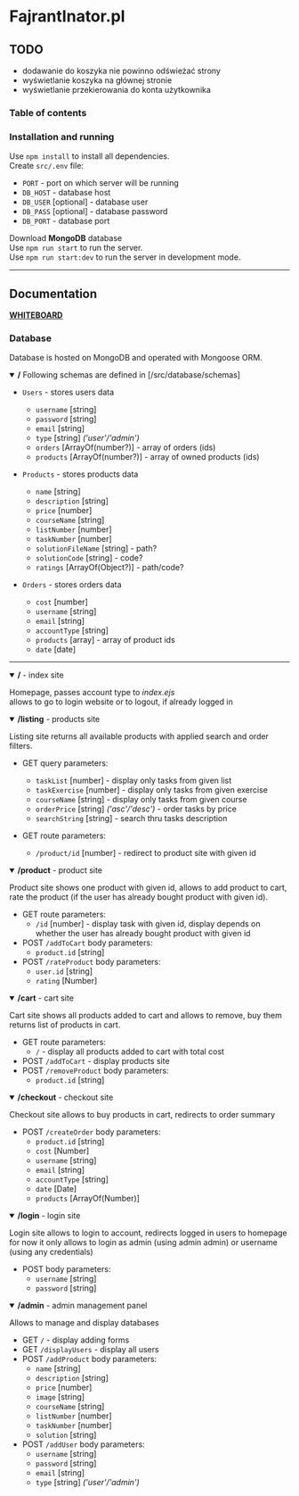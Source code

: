 # FajrantInator.pl
<!-- TODO some initial description -->
## TODO
* dodawanie do koszyka nie powinno odświeżać strony
* wyświetlanie koszyka na głównej stronie
* wyświetlanie przekierowania do konta użytkownika

### Table of contents
<!-- TODO -->

### Installation and running
Use `npm install` to install all dependencies.  
Create `src/.env` file:   
* `PORT` - port on which server will be running  
* `DB_HOST` - database host   
* `DB_USER` [optional] - database user
* `DB_PASS` [optional] - database password  
* `DB_PORT` - database port

Download **MongoDB** database  
Use `npm run start` to run the server.  
Use `npm run start:dev` to run the server in development mode.

___

## Documentation
[**WHITEBOARD**](https://bitpaper.io/go/ProjektWEPPO/P8d3u2KTd)

### Database
Database is hosted on MongoDB and operated with Mongoose ORM.  
<details open=True>
    <summary><b>/</b> Following schemas are defined in [/src/database/schemas] </summary>

* `Users` - stores users data
  * `username` [string]
  * `password` [string]
  * `email` [string]
  * `type` [string] _('user'/'admin')_
  * `orders` [ArrayOf(number?)] - array of orders (ids)       <!-- TODO integrate it -->
  * `products` [ArrayOf(number?)] - array of owned products (ids)       <!-- TODO integrate it -->

* `Products` - stores products data
  * `name` [string]
  * `description` [string]
  * `price` [number]      
  * `courseName` [string]
  * `listNumber` [number]
  * `taskNumber` [number]
  * `solutionFileName` [string] - path?      <!-- TODO -->
  * `solutionCode` [string] - code? 
  * `ratings` [ArrayOf(Object?)] - path/code? 

* `Orders` - stores orders data
  * `cost` [number]
  * `username` [string]
  * `email` [string]
  * `accountType` [string]
  * `products` [array] - array of product ids
  * `date` [date]

</details>

___

<!--------------------------- INDEX ------------------------------>
<details open=True>         
    <summary><b>/</b> - index site</summary>

Homepage, passes account type to _index.ejs_  
allows to go to login website or to logout, if already logged in

</details>

<!--------------------------- LISTING ------------------------------>
<details open=True>
    <summary><b>/listing</b> - products site</summary>

Listing site returns all available products with applied search and order filters.  
* GET query parameters:  
  * `taskList` [number] - display only tasks from given list
  * `taskExercise` [number] - display only tasks from given exercise
  * `courseName` [string] - display only tasks from given course
  * `orderPrice` [string] _('asc'/'desc')_ - order tasks by price
  * `searchString` [string] - search thru tasks description

* GET route parameters:
  * `/product/id` [number] - redirect to product site with given id

</details>

<!--------------------------- PRODUCT ------------------------------>
<details open=True>
    <summary><b>/product</b> - product site</summary>

Product site shows one product with given id, allows to add product to cart, rate the product (if the user has already bought product with given id).
* GET route parameters:
  * `/id` [number] - display task with given id, display depends on
  whether the user has already bought product with given id 
* POST `/addToCart` body parameters:
  * `product.id` [string]
* POST `/rateProduct` body parameters:
  * `user.id` [string]
  * `rating` [Number]

</details>

<!--------------------------- CART ------------------------------>
<details open=True>
    <summary><b>/cart</b> - cart site</summary>

Cart site shows all products added to cart and allows to remove, buy them  
returns list of products in cart.
* GET route parameters:
  * `/` - display all products added to cart with total cost
* POST `/addToCart` - display products site
* POST `/removeProduct` body parameters:
  * `product.id` [string]

</details>

<!--------------------------- CHECKOUT ------------------------------>
<details open=True>
    <summary><b>/checkout</b> - checkout site</summary>

Checkout site allows to buy products in cart, redirects to order summary
* POST `/createOrder` body parameters:
  * `product.id` [string]
  * `cost` [Number]
  * `username` [string]
  * `email` [string]
  * `accountType` [string]
  * `date` [Date] 
  * `products` [ArrayOf(Number)]

</details>

<!--------------------------- LOGIN ------------------------------>
<details open=True>
    <summary><b>/login</b> - login site</summary>

Login site allows to login to account, redirects logged in users to homepage  
for now it only allows to login as admin (using admin admin) or username (using any credentials)  
* POST body parameters:
  * `username` [string]
  * `password` [string]

</details>

<!--------------------------- ADMIN ------------------------------>
<details open=True>
    <summary><b>/admin</b> - admin management panel</summary>

Allows to manage and display databases 
* GET `/` - display adding forms
* GET `/displayUsers` - display all users
* POST `/addProduct` body parameters:
  * `name` [string]
  * `description` [string]
  * `price` [number]
  * `image` [string]
  * `courseName` [string]
  * `listNumber` [number]
  * `taskNumber` [number]
  * `solution` [string]
* POST `/addUser` body parameters:
  * `username` [string]
  * `password` [string]
  * `email` [string]
  * `type` [string] _('user'/'admin')_

</details>